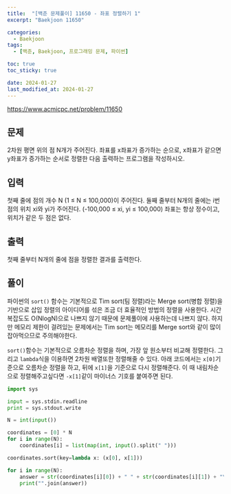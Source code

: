 ```yaml
---
title:  "[백준 문제풀이] 11650 - 좌표 정렬하기 1"
excerpt: "Baekjoon 11650"

categories:
  - Baekjoon
tags:
  - [백준, Baekjoon, 프로그래밍 문제, 파이썬]

toc: true
toc_sticky: true

date: 2024-01-27
last_modified_at: 2024-01-27
---
```


https://www.acmicpc.net/problem/11650

## 문제
2차원 평면 위의 점 N개가 주어진다. 좌표를 x좌표가 증가하는 순으로, x좌표가 같으면 y좌표가 증가하는 순서로 정렬한 다음 출력하는 프로그램을 작성하시오.

## 입력
첫째 줄에 점의 개수 N (1 ≤ N ≤ 100,000)이 주어진다. 둘째 줄부터 N개의 줄에는 i번점의 위치 xi와 yi가 주어진다. (-100,000 ≤ xi, yi ≤ 100,000) 좌표는 항상 정수이고, 위치가 같은 두 점은 없다.

## 출력
첫째 줄부터 N개의 줄에 점을 정렬한 결과를 출력한다.

## 풀이
파이썬의 ``sort()`` 함수는 기본적으로 Tim sort(팀 정렬)라는 Merge sort(병합 정렬)을 기반으로 삽입 정렬의 아이디어를 섞은 조금 더 효율적인 방법의 정렬을 사용한다. 시간복잡도도 O(NlogN)으로 나쁘지 않기 때문에 문제풀이에 사용하는데 나쁘지 않다. 하지만 메모리 제한이 걸려있는 문제에서는 Tim sort는 메모리를 Merge sort와 같이 많이 잡아먹으므로 주의해야한다.

``sort()``함수는 기본적으로 오름차순 정렬을 하며, 가장 앞 원소부터 비교해 정렬한다. 그리고 ``lambda``식을 이용하면 2차원 배열또한 정렬해줄 수 있다. 아래 코드에서는 ``x[0]``기준으로 오름차순 정렬을 하고, 뒤에 ``x[1]``을 기준으로 다시 정렬해준다. 이 때 내림차순으로 정렬해주고싶다면 ``-x[1]``같이 마이너스 기호를 붙여주면 된다.

```py
import sys

input = sys.stdin.readline
print = sys.stdout.write

N = int(input())

coordinates = [0] * N
for i in range(N):
    coordinates[i] = list(map(int, input().split(" ")))

coordinates.sort(key=lambda x: (x[0], x[1]))

for i in range(N):
    answer = str(coordinates[i][0]) + " " + str(coordinates[i][1]) + "\n"
    print("".join(answer))
```

